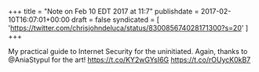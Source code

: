 +++
title = "Note on Feb 10 EDT 2017 at 11:7"
publishdate = 2017-02-10T16:07:01+00:00
draft = false
syndicated = [ 'https://twitter.com/chrisjohndeluca/status/830085674028171300?s=20' ]
+++

My practical guide to Internet Security for the uninitiated. Again, thanks to @AniaStypul for the art! https://t.co/KY2wGYsI6G https://t.co/rOUycK0kB7
